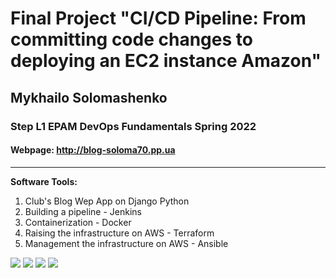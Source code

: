 # Final Project "CI/CD Pipeline: From committing code changes to deploying an EC2 instance Amazon" 
## Mykhailo Solomashenko
### Step L1  EPAM DevOps Fundamentals Spring 2022
  
#### Webpage: http://blog-soloma70.pp.ua
  
---  
**Software Tools:**
1. Club's Blog Wep App on Django Python
2. Building a pipeline - Jenkins
3. Containerization - Docker
4. Raising the infrastructure on AWS - Terraform
5. Management the infrastructure on AWS - Ansible

![](/.screenshots/Jenkins_01.jpg)
![](/.screenshots/GitHub_01.jpg)
![](/.screenshots/DockerHub_01.jpg)
![](/.screenshots/my_web_blog_01.jpg)